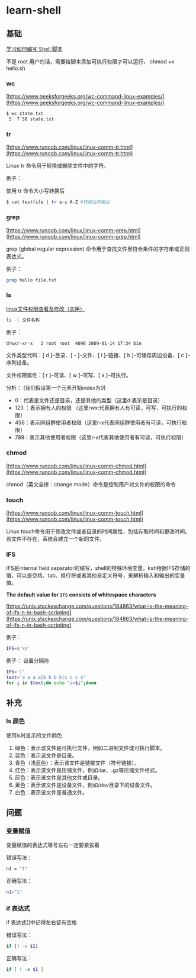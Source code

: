 # learn-shell



## 基础

[学习如何编写 Shell 脚本](https://juejin.cn/post/6930013333454061575)

不是 root 用户的话，需要给脚本添加可执行权限才可以运行， chmod +x hello.sh



### wc

[https://www.geeksforgeeks.org/wc-command-linux-examples/](https://www.geeksforgeeks.org/wc-command-linux-examples/)

```bash
$ wc state.txt
 5  7 58 state.txt
```



### tr

[https://www.runoob.com/linux/linux-comm-tr.html](https://www.runoob.com/linux/linux-comm-tr.html)

Linux tr 命令用于转换或删除文件中的字符。



例子：

使用 tr 命令大小写转换后

```bash
$ cat testfile | tr a-z A-Z #转换后的输出  
```



### grep

[https://www.runoob.com/linux/linux-comm-grep.html](https://www.runoob.com/linux/linux-comm-grep.html)

grep (global regular expression) 命令用于查找文件里符合条件的字符串或正则表达式。



例子：

```bash
grep hello file.txt
```



### ls

[linux文件权限查看及修改（实用）](https://www.cnblogs.com/cb0327/p/6189586.html)

```bash
ls -l 文件名称
```



例子：

```
drwxr-xr-x   2 root root  4096 2009-01-14 17:34 bin  
```

文件类型代码：[ d ]–目录、[ - ]–文件、[ l ]–链接、[ b ]–可储存周边设备、[ c ]–序列设备。

文件权限属性：[ r ]–可读、[ w ]–可写、[ x ]–可执行。

分析： (我们假设第一个元素开始index为0)

* 0：代表是文件还是目录，还是其他的类型（这里d:表示是目录） 
* 123 ：表示拥有人的权限 （这里rwx:代表拥有人有可读，可写，可执行的权限） 
* 456：表示同组群使用者权限（这里r-x代表同组群使用者有可读，可执行权限） 
* 789：表示其他使用者权限（这里r-x代表其他使用者有可读，可执行权限）



### chmod

[https://www.runoob.com/linux/linux-comm-chmod.html](https://www.runoob.com/linux/linux-comm-chmod.html)

chmod（英文全拼：change mode）命令是控制用户对文件的权限的命令



### touch

[https://www.runoob.com/linux/linux-comm-touch.html](https://www.runoob.com/linux/linux-comm-touch.html)

Linux touch命令用于修改文件或者目录的时间属性，包括存取时间和更改时间。若文件不存在，系统会建立一个新的文件。



### IFS

IFS是internal field separator的缩写，shell的特殊环境变量。ksh根据IFS存储的值，可以是空格、tab、换行符或者其他自定义符号，来解析输入和输出的变量值。

**The default value for `IFS` consists of whitespace characters**

 [https://unix.stackexchange.com/questions/184863/what-is-the-meaning-of-ifs-n-in-bash-scripting](https://unix.stackexchange.com/questions/184863/what-is-the-meaning-of-ifs-n-in-bash-scripting)

例子：

```bash
IFS=$'\n'
```

例子： 设置分隔符

```bash
IFS='|'
text='a a a a|b b b b|c c c c'
for i in $text;do echo "i=$i";done
```





## 补充



### ls 颜色

使用ls时显示的文件颜色

1. 绿色：表示该文件是可执行文件，例如二进制文件或可执行脚本。
2. 蓝色：表示该文件是目录。
3. 青色（浅蓝色）：表示该文件是链接文件（符号链接）。
4. 红色：表示该文件是压缩文件，例如.tar、.gz等压缩文件格式。
5. 灰色：表示该文件是其他文件或目录。
6. 黄色：表示该文件是设备文件，例如/dev目录下的设备文件。
7. 白色：表示该文件是普通文件。







## 问题 



###  变量赋值

变量赋值的表达式等号左右一定要紧挨着

错误写法：

```bash
n1 = "1"
```

正确写法：

```bash
n1="1"
```



### if 表达式

if 表达式[]中记得左右留有空格

错误写法：

```bash
if [! -e $1]
```

正确写法：

```bash
if [ ! -e $1 ]
```

